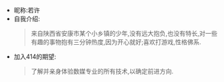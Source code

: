 * 昵称:若许<br>
* 自我介绍:
  >来自陕西省安康市某个小乡镇的少年,没有远大抱负,也没有特长,对一些有趣的事物抱有三分钟热度,因为开心就好;喜欢打游戏,性格佛系.
* 加入414的期望:
  >了解并亲身体验数媒专业的所有技术,以确定前进方向.
